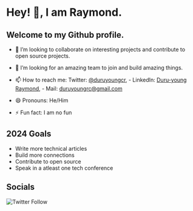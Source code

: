 <!-- [![Header](https://github.com/duruyoungcr/duruyoungcr/blob/main/readme_header_fixed.png#full "Header")](https://dycr.dev/)
 -->
# Hey! 👋, I am Raymond.

## Welcome to my Github profile.

- 👯 I’m looking to collaborate on interesting projects and contribute to open source projects.

- 🤔 I’m looking for an amazing team to join and build amazing things. 

- 📫 How to reach me: Twitter: [@duruyoungcr](https://twitter.com/duruyoungcr), - LinkedIn: [Duru-young Raymond](https://www.linkedin.com/in/duruyoungcr), - Mail: duruyoungrc@gmail.com

- 😄 Pronouns: He/Him

- ⚡ Fun fact: I am no fun

## 2024 Goals 

- Write more technical articles
- Build more connections
- Contribute to open source
- Speak in a atleast one tech conference


## Socials

![Twitter Follow](https://img.shields.io/twitter/follow/duruyoungcr?label=Follow%20me&style=social)

